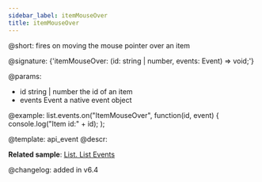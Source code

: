 ```yaml
---
sidebar_label: itemMouseOver
title: itemMouseOver
---          
```


@short: fires on moving the mouse pointer over an item

@signature: {'itemMouseOver: (id: string | number, events: Event) => void;'}

@params:
- id   		string | number			the id of an item
- events	Event					a native event object

@example:
list.events.on("ItemMouseOver", function(id, event) {
    console.log("Item id:" + id);
);


@template: api_event
@descr:



**Related sample**: [List. List Events](https://snippet.dhtmlx.com/iwt1yd61)

@changelog: added in v6.4
